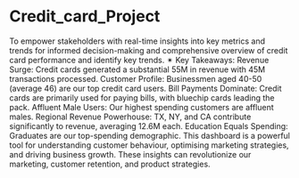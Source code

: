 # Credit_card_Project
To empower stakeholders with real-time insights into key metrics and trends for informed decision-making and comprehensive overview of credit card performance and identify key trends.
✴ Key Takeaways:
Revenue Surge: Credit cards generated a substantial 55M in revenue with 45M transactions processed.
Customer Profile: Businessmen aged 40-50 (average 46) are our top credit card users.
Bill Payments Dominate: Credit cards are primarily used for paying bills, with bluechip cards leading the pack.
Affluent Male Users: Our highest spending customers are affluent males.
Regional Revenue Powerhouse: TX, NY, and CA contribute significantly to revenue, averaging 12.6M each.
Education Equals Spending: Graduates are our top-spending demographic.
This dashboard is a powerful tool for understanding customer behaviour, optimising marketing strategies, and driving business growth.
These insights can revolutionize our marketing, customer retention, and product strategies.

